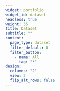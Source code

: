 ```yaml
---
widget: portfolio
widget_id: dataset
headless: true
weight: 35
title: Dataset
subtitle: ""
content:
  page_type: dataset
  filter_default: 0
  filter_button:
    - name: All
      tag: "*"
design:
  columns: "2"
  view: 2
  flip_alt_rows: false
---
```

